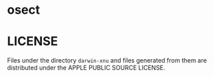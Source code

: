 # osect

# LICENSE

Files under the directory `darwin-xnu` and files generated from them are distributed under the APPLE PUBLIC SOURCE LICENSE.

